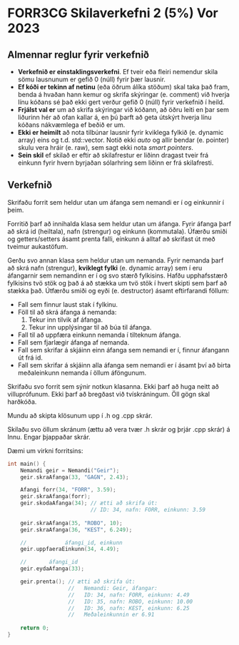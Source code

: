 # FORR3CG Skilaverkefni 2 (5%) Vor 2023

## Almennar reglur fyrir verkefnið

- **Verkefnið er einstaklingsverkefni**. Ef tveir eða fleiri nemendur skila sömu lausnunum er gefið 0 (núll) fyrir þær lausnir.
- **Ef kóði er tekinn af netinu** (eða öðrum álíka stöðum) skal taka það fram, benda á hvaðan hann kemur og skrifa skýringar (e. comment) við hverja línu kóðans sé það ekki gert verður gefið 0 (núll) fyrir verkefnið í heild.
- **Frjálst val er** um að skrifa skýringar við kóðann, að öðru leiti en þar sem liðurinn hér að ofan kallar á, en þú þarft að geta útskýrt hverja línu kóðans nákvæmlega ef beðið er um.
- **Ekki er heimilt** að nota tilbúnar lausnir fyrir kviklega fylkið (e. dynamic array) eins og t.d. std::vector. Notið ekki *auto* og allir bendar (e. pointer) skulu vera hráir (e. raw), sem sagt ekki nota *smart pointers*.
- **Sein skil** ef skilað er eftir að skilafrestur er liðinn dragast tveir frá einkunn fyrir hvern byrjaðan sólarhring sem liðinn er frá skilafresti.

## Verkefnið

Skrifaðu forrit sem heldur utan um áfanga sem nemandi er í og einkunnir í þeim.

Forritið þarf að innihalda klasa sem heldur utan um áfanga. Fyrir áfanga þarf að skrá id (heiltala), nafn (strengur) og einkunn (kommutala). Úfærðu smiði og getters/setters ásamt prenta falli, einkunn á alltaf að skrifast út með tveimur aukastöfum.

Gerðu svo annan klasa sem heldur utan um nemanda. Fyrir nemanda þarf að skrá nafn (strengur), **kviklegt fylki** (e. dynamic array) sem í eru áfangarnir sem nemandinn er í og svo stærð fylkisins. Hafðu upphafsstærð fylkisins tvö stök og það á að stækka um tvö stök í hvert skipti sem þarf að stækka það. Útfærðu smiði og eyði (e. destructor) ásamt eftirfarandi föllum:

- Fall sem finnur laust stak í fylkinu.
- Föll til að skrá áfanga á nemanda:
  1. Tekur inn tilvik af áfanga.
  2. Tekur inn upplýsingar til að búa til áfanga.
- Fall til að uppfæra einkunn nemanda í tilteknum áfanga.
- Fall sem fjarlægir áfanga af nemanda.
- Fall sem skrifar á skjáinn einn áfanga sem nemandi er í, finnur áfangann út frá id.
- Fall sem skrifar á skjáinn alla áfanga sem nemandi er í ásamt því að birta meðaleinkunn nemanda í öllum áföngunum.

Skrifaðu svo forrit sem sýnir notkun klasanna. Ekki þarf að huga neitt að villuprófunum. Ekki þarf að bregðast við tvískráningum. Öll gögn skal harðkóða.

Mundu að skipta klösunum upp í .h og .cpp skrár.

Skilaðu svo öllum skránum (ættu að vera tvær .h skrár og þrjár .cpp skrár) á Innu. Engar þjappaðar skrár.

Dæmi um virkni forritsins:

```c++
int main() {
    Nemandi geir = Nemandi("Geir");
    geir.skraAfanga(33, "GAGN", 2.43);

    Afangi forr(34, "FORR", 3.59);
    geir.skraAfanga(forr);
    geir.skodaAfanga(34); // ætti að skrifa út:
                          // ID: 34, nafn: FORR, einkunn: 3.59
    
    geir.skraAfanga(35, "ROBO", 10);
    geir.skraAfanga(36, "KEST", 6.249);

    //            áfangi_id, einkunn
    geir.uppfaeraEinkunn(34, 4.49);

    //       áfangi_id
    geir.eydaAfanga(33);

    geir.prenta(); // ætti að skrifa út:
                   //   Nemandi: Geir, áfangar:
                   //   ID: 34, nafn: FORR, einkunn: 4.49
                   //   ID: 35, nafn: ROBO, einkunn: 10.00
                   //   ID: 36, nafn: KEST, einkunn: 6.25
                   //   Meðaleinkunnin er 6.91
                    
    return 0;
}
```
